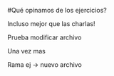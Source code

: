 #Qué opinamos de los ejercicios?

Incluso mejor que las charlas!

Prueba modificar archivo

Una vez mas

Rama ej -> nuevo archivo